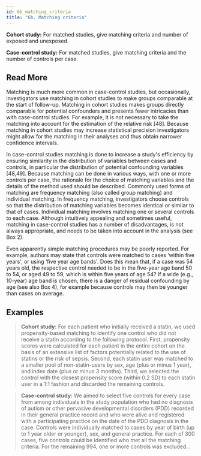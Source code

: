 ```yaml
---
id: 6b_matching_criteria
title: "6b. Matching criteria"
---
```

**Cohort study:** For matched studies, give matching criteria and number of exposed and unexposed.

**Case-control study:** For matched studies, give matching criteria and the number of controls per case.

## Read More

Matching is much more common in case-control studies, but occasionally, investigators use matching in cohort studies to make groups comparable at the start of follow-up. Matching in cohort studies makes groups directly comparable for potential confounders and presents fewer intricacies than with case-control studies. For example, it is not necessary to take the matching into account for the estimation of the relative risk [48]. Because matching in cohort studies may increase statistical precision investigators might allow for the matching in their analyses and thus obtain narrower confidence intervals.

In case-control studies matching is done to increase a study's efficiency by ensuring similarity in the distribution of variables between cases and controls, in particular the distribution of potential confounding variables [48,49]. Because matching can be done in various ways, with one or more controls per case, the rationale for the choice of matching variables and the details of the method used should be described. Commonly used forms of matching are frequency matching (also called group matching) and individual matching. In frequency matching, investigators choose controls so that the distribution of matching variables becomes identical or similar to that of cases. Individual matching involves matching one or several controls to each case. Although intuitively appealing and sometimes useful, matching in case-control studies has a number of disadvantages, is not always appropriate, and needs to be taken into account in the analysis (see Box 2).

Even apparently simple matching procedures may be poorly reported. For example, authors may state that controls were matched to cases ‘within five years', or using ‘five year age bands'. Does this mean that, if a case was 54 years old, the respective control needed to be in the five-year age band 50 to 54, or aged 49 to 59, which is within five years of age 54? If a wide (e.g., 10-year) age band is chosen, there is a danger of residual confounding by age (see also Box 4), for example because controls may then be younger than cases on average.



## Examples

> **Cohort study:** For each patient who initially received a statin, we used propensity-based matching to identify one control who did not receive a statin according to the following protocol. First, propensity scores were calculated for each patient in the entire cohort on the basis of an extensive list of factors potentially related to the use of statins or the risk of sepsis. Second, each statin user was matched to a smaller pool of non-statin-users by sex, age (plus or minus 1 year), and index date (plus or minus 3 months). Third, we selected the control with the closest propensity score (within 0.2 SD) to each statin user in a 1:1 fashion and discarded the remaining controls.

> **Case-control study:** We aimed to select five controls for every case from among individuals in the study population who had no diagnosis of autism or other pervasive developmental disorders (PDD) recorded in their general practice record and who were alive and registered with a participating practice on the date of the PDD diagnosis in the case. Controls were individually matched to cases by year of birth (up to 1 year older or younger), sex, and general practice. For each of 300 cases, five controls could be identified who met all the matching criteria. For the remaining 994, one or more controls was excluded...